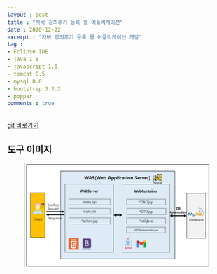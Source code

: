 ```yaml
---
layout : post
title : "자바 강의후기 등록 웹 어플리케이션"
date : 2020-12-22
excerpt : "자바 강의후기 등록 웹 어플리케이션 개발"
tag :
- Eclipse IDE
- java 1.8
- javascript 1.0
- tomcat 8.5
- mysql 8.0
- bootstrap 3.3.2
- popper
comments : true
---
```

[git 바로가기](https://github.com/rssungjae1/java_lecture_evaluation)

## 도구 이미지
<figure class="middle">
	<img src="..\assets\img\2020-12-22-java_lecture_evaluation.png">
</figure>